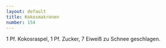 ```yaml
---
layout: default
title: Kokosmakronen
number: 154
---
```


1 Pf. Kokosraspel, 1 Pf. Zucker, 7 Eiweiß zu Schnee geschlagen.

